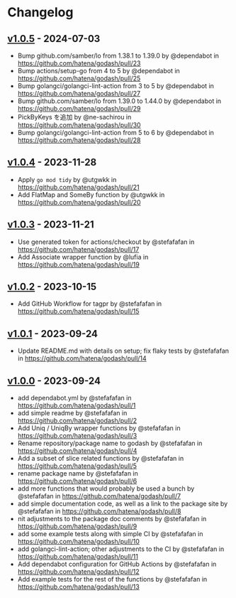 # Changelog

## [v1.0.5](https://github.com/hatena/godash/compare/v1.0.4...v1.0.5) - 2024-07-03
- Bump github.com/samber/lo from 1.38.1 to 1.39.0 by @dependabot in https://github.com/hatena/godash/pull/23
- Bump actions/setup-go from 4 to 5 by @dependabot in https://github.com/hatena/godash/pull/25
- Bump golangci/golangci-lint-action from 3 to 5 by @dependabot in https://github.com/hatena/godash/pull/27
- Bump github.com/samber/lo from 1.39.0 to 1.44.0 by @dependabot in https://github.com/hatena/godash/pull/29
- PickByKeys を追加 by @ne-sachirou in https://github.com/hatena/godash/pull/30
- Bump golangci/golangci-lint-action from 5 to 6 by @dependabot in https://github.com/hatena/godash/pull/28

## [v1.0.4](https://github.com/hatena/godash/compare/v1.0.3...v1.0.4) - 2023-11-28
- Apply `go mod tidy` by @utgwkk in https://github.com/hatena/godash/pull/21
- Add FlatMap and SomeBy function by @utgwkk in https://github.com/hatena/godash/pull/20

## [v1.0.3](https://github.com/hatena/godash/compare/v1.0.2...v1.0.3) - 2023-11-21
- Use generated token for actions/checkout by @stefafafan in https://github.com/hatena/godash/pull/17
- Add Associate wrapper function by @lufia in https://github.com/hatena/godash/pull/19

## [v1.0.2](https://github.com/hatena/godash/compare/v1.0.1...v1.0.2) - 2023-10-15
- Add GitHub Workflow for tagpr by @stefafafan in https://github.com/hatena/godash/pull/15

## [v1.0.1](https://github.com/hatena/godash/compare/v1.0.0...v1.0.1) - 2023-09-24
- Update README.md with details on setup; fix flaky tests by @stefafafan in https://github.com/hatena/godash/pull/14

## [v1.0.0](https://github.com/hatena/godash/commits/v1.0.0) - 2023-09-24
- add dependabot.yml by @stefafafan in https://github.com/hatena/godash/pull/1
- add simple readme by @stefafafan in https://github.com/hatena/godash/pull/2
- Add Uniq / UniqBy wrapper functions by @stefafafan in https://github.com/hatena/godash/pull/3
- Rename repository/package name to godash by @stefafafan in https://github.com/hatena/godash/pull/4
- Add a subset of slice related functions by @stefafafan in https://github.com/hatena/godash/pull/5
- rename package name by @stefafafan in https://github.com/hatena/godash/pull/6
- add more functions that would probably be used a bunch by @stefafafan in https://github.com/hatena/godash/pull/7
- add simple documentation code, as well as a link to the package site by @stefafafan in https://github.com/hatena/godash/pull/8
- nit adjustments to the package doc comments by @stefafafan in https://github.com/hatena/godash/pull/9
- add some example tests along with simple CI by @stefafafan in https://github.com/hatena/godash/pull/10
- add golangci-lint-action; other adjustments to the CI by @stefafafan in https://github.com/hatena/godash/pull/11
- Add dependabot configuration for GitHub Actions by @stefafafan in https://github.com/hatena/godash/pull/12
- Add example tests for the rest of the functions by @stefafafan in https://github.com/hatena/godash/pull/13
